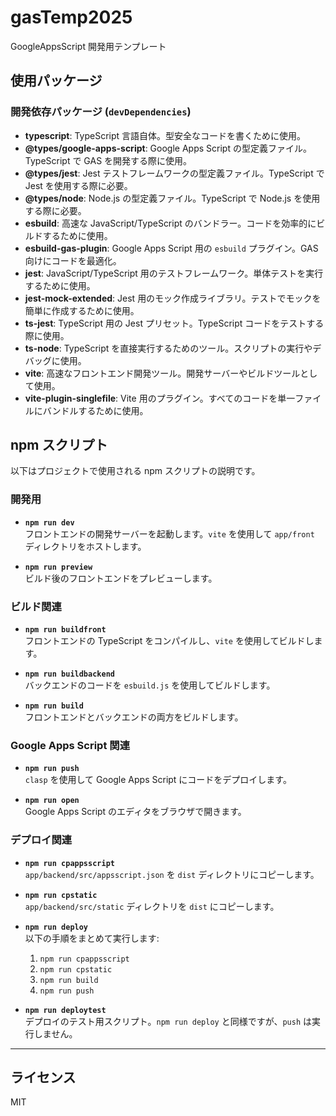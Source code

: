 # gasTemp2025

GoogleAppsScript 開発用テンプレート

## 使用パッケージ

### 開発依存パッケージ (`devDependencies`)

- **typescript**: TypeScript 言語自体。型安全なコードを書くために使用。
- **@types/google-apps-script**: Google Apps Script の型定義ファイル。TypeScript で GAS を開発する際に使用。
- **@types/jest**: Jest テストフレームワークの型定義ファイル。TypeScript で Jest を使用する際に必要。
- **@types/node**: Node.js の型定義ファイル。TypeScript で Node.js を使用する際に必要。
- **esbuild**: 高速な JavaScript/TypeScript のバンドラー。コードを効率的にビルドするために使用。
- **esbuild-gas-plugin**: Google Apps Script 用の `esbuild` プラグイン。GAS 向けにコードを最適化。
- **jest**: JavaScript/TypeScript 用のテストフレームワーク。単体テストを実行するために使用。
- **jest-mock-extended**: Jest 用のモック作成ライブラリ。テストでモックを簡単に作成するために使用。
- **ts-jest**: TypeScript 用の Jest プリセット。TypeScript コードをテストする際に使用。
- **ts-node**: TypeScript を直接実行するためのツール。スクリプトの実行やデバッグに使用。
- **vite**: 高速なフロントエンド開発ツール。開発サーバーやビルドツールとして使用。
- **vite-plugin-singlefile**: Vite 用のプラグイン。すべてのコードを単一ファイルにバンドルするために使用。

## npm スクリプト

以下はプロジェクトで使用される npm スクリプトの説明です。

### 開発用

- **`npm run dev`**  
  フロントエンドの開発サーバーを起動します。`vite` を使用して `app/front` ディレクトリをホストします。

- **`npm run preview`**  
  ビルド後のフロントエンドをプレビューします。

### ビルド関連

- **`npm run buildfront`**  
  フロントエンドの TypeScript をコンパイルし、`vite` を使用してビルドします。

- **`npm run buildbackend`**  
  バックエンドのコードを `esbuild.js` を使用してビルドします。

- **`npm run build`**  
  フロントエンドとバックエンドの両方をビルドします。

### Google Apps Script 関連

- **`npm run push`**  
  `clasp` を使用して Google Apps Script にコードをデプロイします。

- **`npm run open`**  
  Google Apps Script のエディタをブラウザで開きます。

### デプロイ関連

- **`npm run cpappsscript`**  
  `app/backend/src/appsscript.json` を `dist` ディレクトリにコピーします。

- **`npm run cpstatic`**  
  `app/backend/src/static` ディレクトリを `dist` にコピーします。

- **`npm run deploy`**  
  以下の手順をまとめて実行します:

  1. `npm run cpappsscript`
  2. `npm run cpstatic`
  3. `npm run build`
  4. `npm run push`

- **`npm run deploytest`**  
  デプロイのテスト用スクリプト。`npm run deploy` と同様ですが、`push` は実行しません。

---

## ライセンス

MIT
